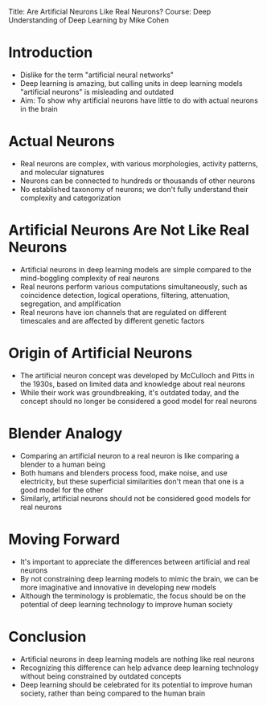 
Title: Are Artificial Neurons Like Real Neurons?
Course: Deep Understanding of Deep Learning by Mike Cohen

# Introduction
- Dislike for the term "artificial neural networks"
- Deep learning is amazing, but calling units in deep learning models "artificial neurons" is misleading and outdated
- Aim: To show why artificial neurons have little to do with actual neurons in the brain

# Actual Neurons
- Real neurons are complex, with various morphologies, activity patterns, and molecular signatures
- Neurons can be connected to hundreds or thousands of other neurons
- No established taxonomy of neurons; we don't fully understand their complexity and categorization

# Artificial Neurons Are Not Like Real Neurons
- Artificial neurons in deep learning models are simple compared to the mind-boggling complexity of real neurons
- Real neurons perform various computations simultaneously, such as coincidence detection, logical operations, filtering, attenuation, segregation, and amplification
- Real neurons have ion channels that are regulated on different timescales and are affected by different genetic factors

# Origin of Artificial Neurons
- The artificial neuron concept was developed by McCulloch and Pitts in the 1930s, based on limited data and knowledge about real neurons
- While their work was groundbreaking, it's outdated today, and the concept should no longer be considered a good model for real neurons

# Blender Analogy
- Comparing an artificial neuron to a real neuron is like comparing a blender to a human being
- Both humans and blenders process food, make noise, and use electricity, but these superficial similarities don't mean that one is a good model for the other
- Similarly, artificial neurons should not be considered good models for real neurons

# Moving Forward
- It's important to appreciate the differences between artificial and real neurons
- By not constraining deep learning models to mimic the brain, we can be more imaginative and innovative in developing new models
- Although the terminology is problematic, the focus should be on the potential of deep learning technology to improve human society

# Conclusion
- Artificial neurons in deep learning models are nothing like real neurons
- Recognizing this difference can help advance deep learning technology without being constrained by outdated concepts
- Deep learning should be celebrated for its potential to improve human society, rather than being compared to the human brain